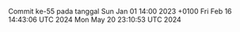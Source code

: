 Commit ke-55 pada tanggal Sun Jan 01 14:00 2023 +0100
Fri Feb 16 14:43:06 UTC 2024
Mon May 20 23:10:53 UTC 2024
